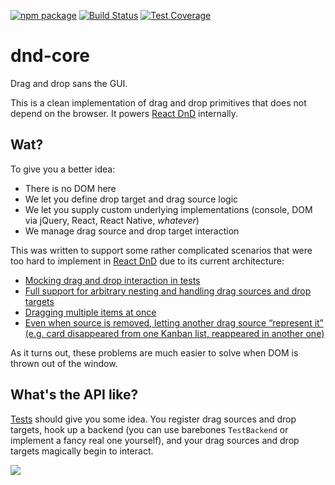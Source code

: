 [![npm package](https://img.shields.io/npm/v/dnd-core.svg?style=flat-square)](https://www.npmjs.org/package/dnd-core)
[![Build Status](https://travis-ci.org/react-dnd/dnd-core.svg?branch=master)](https://travis-ci.org/react-dnd/dnd-core)
[![Test Coverage](https://codeclimate.com/github/react-dnd/dnd-core/badges/coverage.svg)](https://codeclimate.com/github/react-dnd/dnd-core)

# dnd-core

Drag and drop sans the GUI.

This is a clean implementation of drag and drop primitives that does not depend on the browser.
It powers [React DnD](https://github.com/react-dnd/react-dnd) internally.

## Wat?

To give you a better idea:

* There is no DOM here
* We let you define drop target and drag source logic
* We let you supply custom underlying implementations (console, DOM via jQuery, React, React Native, _whatever_)
* We manage drag source and drop target interaction

This was written to support some rather complicated scenarios that were too hard to implement in [React DnD](https://github.com/react-dnd/react-dnd) due to its current architecture:

* [Mocking drag and drop interaction in tests](https://github.com/react-dnd/react-dnd/issues/55)
* [Full support for arbitrary nesting and handling drag sources and drop targets](https://github.com/react-dnd/react-dnd/issues/87)
* [Dragging multiple items at once](https://github.com/react-dnd/react-dnd/issues/14)
* [Even when source is removed, letting another drag source “represent it” (e.g. card disappeared from one Kanban list, reappeared in another one)](https://github.com/react-dnd/react-dnd/pull/64#issuecomment-76118757)

As it turns out, these problems are much easier to solve when DOM is thrown out of the window.

## What's the API like?

[Tests](https://github.com/react-dnd/dnd-core/tree/master/test) should give you some idea. You register drag sources and drop targets, hook up a backend (you can use barebones `TestBackend` or implement a fancy real one yourself), and your drag sources and drop targets magically begin to interact.

![](http://i.imgur.com/6l8CpxZ.png)
